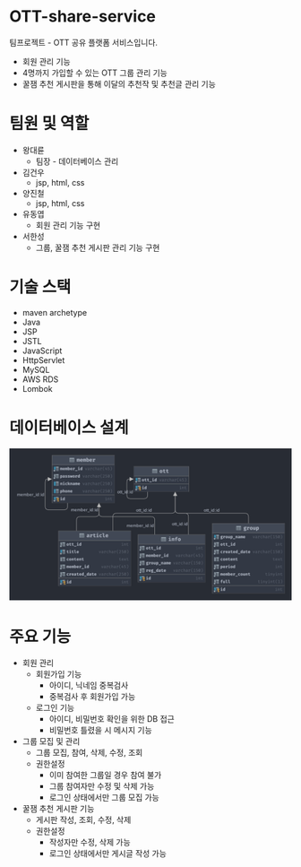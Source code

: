 # OTT-share-service
팀프로젝트 - OTT 공유 플랫폼 서비스입니다.

- 회원 관리 기능
- 4명까지 가입할 수 있는 OTT 그룹 관리 기능
- 꿀잼 추천 게시판을 통해 이달의 추천작 및 추천글 관리 기능 

# 팀원 및 역할
- 왕대륜
  - 팀장 - 데이터베이스 관리
- 김건우
  - jsp, html, css
- 양진철
  - jsp, html, css
- 유동엽
  - 회원 관리 기능 구현
- 서한성
  - 그룹, 꿀잼 추천 게시판 관리 기능 구현

# 기술 스택
- maven archetype
- Java
- JSP
- JSTL
- JavaScript
- HttpServlet
- MySQL
- AWS RDS
- Lombok

# 데이터베이스 설계
![pizzadb-diagram.png](pizzadb-diagram.png)

# 주요 기능

- 회원 관리
  - 회원가입 기능
    - 아이디, 닉네임 중복검사
    - 중복검사 후 회원가입 가능
  - 로그인 기능
    - 아이디, 비밀번호 확인을 위한 DB 접근
    - 비밀번호 틀렸을 시 메시지 기능
- 그룹 모집 및 관리
  - 그룹 모집, 참여, 삭제, 수정, 조회
  - 권한설정
    - 이미 참여한 그룹일 경우 참여 불가
    - 그룹 참여자만 수정 및 삭제 가능
    - 로그인 상태에서만 그룹 모집 가능
- 꿀잼 추천 게시판 기능
  - 게시판 작성, 조회, 수정, 삭제
  - 권한설정
    - 작성자만 수정, 삭제 가능
    - 로그인 상태에서만 게시글 작성 가능
  

